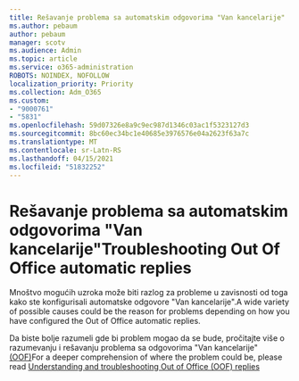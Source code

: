 ```yaml
---
title: Rešavanje problema sa automatskim odgovorima "Van kancelarije"
ms.author: pebaum
author: pebaum
manager: scotv
ms.audience: Admin
ms.topic: article
ms.service: o365-administration
ROBOTS: NOINDEX, NOFOLLOW
localization_priority: Priority
ms.collection: Adm_O365
ms.custom:
- "9000761"
- "5831"
ms.openlocfilehash: 59d07326e8a9c9ec987d1346c03ac1f5323127d3
ms.sourcegitcommit: 8bc60ec34bc1e40685e3976576e04a2623f63a7c
ms.translationtype: MT
ms.contentlocale: sr-Latn-RS
ms.lasthandoff: 04/15/2021
ms.locfileid: "51832252"
---
```

# <a name="troubleshooting-out-of-office-automatic-replies"></a><span data-ttu-id="333f9-102">Rešavanje problema sa automatskim odgovorima "Van kancelarije"</span><span class="sxs-lookup"><span data-stu-id="333f9-102">Troubleshooting Out Of Office automatic replies</span></span>

<span data-ttu-id="333f9-103">Mnoštvo mogućih uzroka može biti razlog za probleme u zavisnosti od toga kako ste konfigurisali automatske odgovore "Van kancelarije".</span><span class="sxs-lookup"><span data-stu-id="333f9-103">A wide variety of possible causes could be the reason for problems depending on how you have configured the Out of Office automatic replies.</span></span>

<span data-ttu-id="333f9-104">Da biste bolje razumeli gde bi problem mogao da se bude, pročitajte više o razumevanju i rešavanju problema sa odgovorima "Van kancelarije"  [(OOF)](https://techcommunity.microsoft.com/t5/exchange-team-blog/understanding-and-troubleshooting-out-of-office-oof-replies/ba-p/1411972)</span><span class="sxs-lookup"><span data-stu-id="333f9-104">For a deeper comprehension of where the problem could be, please read  [Understanding and troubleshooting Out of Office (OOF) replies](https://techcommunity.microsoft.com/t5/exchange-team-blog/understanding-and-troubleshooting-out-of-office-oof-replies/ba-p/1411972)</span></span>